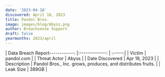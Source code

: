 ```yaml
---
date: '2023-04-18'
discovered: April 18, 2023
title: Pandol Bros.
image: images/blog/Abyss.png
author: Breachsense Support
draft: false
yearmonths: 2023/april
---
```


| Data Breach Report------------:     |:-------------:    | :-----:|
| Victim      | pandol.com      | 
| Threat Actor      | Abyss      | 
| Date Discovered      | Apr 18, 2023      | 
| Description      | Pandol Bros., Inc. grows, produces, and distributes fruits.      | 
| Leak Size      | 389GB      | 

